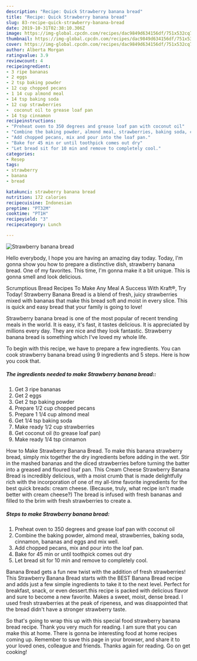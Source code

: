 ```yaml
---
description: "Recipe: Quick Strawberry banana bread"
title: "Recipe: Quick Strawberry banana bread"
slug: 83-recipe-quick-strawberry-banana-bread
date: 2019-10-31T02:38:10.306Z
image: https://img-global.cpcdn.com/recipes/dac9849d634156df/751x532cq70/strawberry-banana-bread-recipe-main-photo.jpg
thumbnail: https://img-global.cpcdn.com/recipes/dac9849d634156df/751x532cq70/strawberry-banana-bread-recipe-main-photo.jpg
cover: https://img-global.cpcdn.com/recipes/dac9849d634156df/751x532cq70/strawberry-banana-bread-recipe-main-photo.jpg
author: Alberta Morgan
ratingvalue: 3.9
reviewcount: 4
recipeingredient:
- 3 ripe bananas
- 2 eggs
- 2 tsp baking powder
- 12 cup chopped pecans
- 1 14 cup almond meal
- 14 tsp baking soda
- 12 cup strawberries
-  coconut oil to grease loaf pan
- 14 tsp cinnamon
recipeinstructions:
- "Preheat oven to 350 degrees and grease loaf pan with coconut oil"
- "Combine the baking powder, almond meal, strawberries, baking soda, cinnamon, bananas and eggs and mix well."
- "Add chopped pecans, mix and pour into the loaf pan."
- "Bake for 45 min or until toothpick comes out dry"
- "Let bread sit for 10 min and remove to completely cool."
categories:
- Resep
tags:
- strawberry
- banana
- bread

katakunci: strawberry banana bread
nutrition: 172 calories
recipecuisine: Indonesian
preptime: "PT32M"
cooktime: "PT1H"
recipeyield: "3"
recipecategory: Lunch

---
```



![Strawberry banana bread](https://img-global.cpcdn.com/recipes/dac9849d634156df/751x532cq70/strawberry-banana-bread-recipe-main-photo.jpg)

Hello everybody, I hope you are having an amazing day today. Today, I'm gonna show you how to prepare a distinctive dish, strawberry banana bread. One of my favorites. This time, I'm gonna make it a bit unique. This is gonna smell and look delicious.

Scrumptious Bread Recipes To Make Any Meal A Success With Kraft®, Try Today! Strawberry Banana Bread is a blend of fresh, juicy strawberries mixed with bananas that make this bread soft and moist in every slice. This is quick and easy bread that your family is going to love!

Strawberry banana bread is one of the most popular of recent trending meals in the world. It is easy, it's fast, it tastes delicious. It is appreciated by millions every day. They are nice and they look fantastic. Strawberry banana bread is something which I've loved my whole life.


To begin with this recipe, we have to prepare a few ingredients. You can cook strawberry banana bread using 9 ingredients and 5 steps. Here is how you cook that.

##### The ingredients needed to make Strawberry banana bread::

1. Get 3 ripe bananas
1. Get 2 eggs
1. Get 2 tsp baking powder
1. Prepare 1/2 cup chopped pecans
1. Prepare 1 1/4 cup almond meal
1. Get 1/4 tsp baking soda
1. Make ready 1/2 cup strawberries
1. Get  coconut oil (to grease loaf pan)
1. Make ready 1/4 tsp cinnamon


How to Make Strawberry Banana Bread. To make this banana strawberry bread, simply mix together the dry ingredients before adding in the wet. Stir in the mashed bananas and the diced strawberries before turning the batter into a greased and floured loaf pan. This Cream Cheese Strawberry Banana Bread is incredibly delicious, with a moist crumb that is made delightfully rich with the incorporation of one of my all-time favorite ingredients for the best quick breads: cream cheese. (Because, truly, what recipe isn&#39;t made better with cream cheese?) The bread is infused with fresh bananas and filled to the brim with fresh strawberries to create a. 

##### Steps to make Strawberry banana bread:

1. Preheat oven to 350 degrees and grease loaf pan with coconut oil
1. Combine the baking powder, almond meal, strawberries, baking soda, cinnamon, bananas and eggs and mix well.
1. Add chopped pecans, mix and pour into the loaf pan.
1. Bake for 45 min or until toothpick comes out dry
1. Let bread sit for 10 min and remove to completely cool.


Banana Bread gets a fun new twist with the addition of fresh strawberries! This Strawberry Banana Bread starts with the BEST Banana Bread recipe and adds just a few simple ingredients to take it to the next level. Perfect for breakfast, snack, or even dessert.this recipe is packed with delicious flavor and sure to become a new favorite. Makes a sweet, moist, dense bread. I used fresh strawberries at the peak of ripeness, and was disappointed that the bread didn&#39;t have a stronger strawberry taste. 

So that's going to wrap this up with this special food strawberry banana bread recipe. Thank you very much for reading. I am sure that you can make this at home. There is gonna be interesting food at home recipes coming up. Remember to save this page in your browser, and share it to your loved ones, colleague and friends. Thanks again for reading. Go on get cooking!
